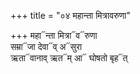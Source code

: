 +++
title = "०४ महान्ता मित्रावरुणा"

+++
महा᳓न्ता मित्रा᳓व᳓रुणा  
सम्रा᳓जा देवा᳓व् अ᳓सुरा  
ऋता᳓वानाव् ऋत᳓म् आ᳓ घोषतो बृह᳓त्